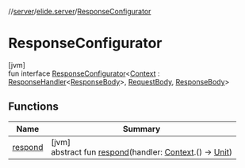 //[server](../../../index.md)/[elide.server](../index.md)/[ResponseConfigurator](index.md)

# ResponseConfigurator

[jvm]\
fun interface [ResponseConfigurator](index.md)&lt;[Context](index.md) : [ResponseHandler](../-response-handler/index.md)&lt;[ResponseBody](index.md)&gt;, [RequestBody](index.md), [ResponseBody](index.md)&gt;

## Functions

| Name | Summary |
|---|---|
| [respond](respond.md) | [jvm]<br>abstract fun [respond](respond.md)(handler: [Context](index.md).() -&gt; [Unit](https://kotlinlang.org/api/latest/jvm/stdlib/kotlin/-unit/index.html)) |
